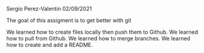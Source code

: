 Sergio Perez-Valentin
02/09/2021

The goal of this assigment is to get better with git

We learned how to create files locally then push them to Github.
We learned how to pull from Github.
We learned how to merge branches.
We learned how to create and add a README.
